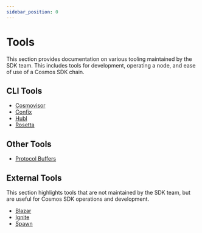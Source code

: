 ```yaml
---
sidebar_position: 0
---
```


# Tools

This section provides documentation on various tooling maintained by the SDK team.
This includes tools for development, operating a node, and ease of use of a Cosmos SDK chain.

## CLI Tools

* [Cosmovisor](./01-cosmovisor.md)
* [Confix](./02-confix.md)
* [Hubl](./03-hubl.md)
* [Rosetta](https://docs.cosmos.network/main/run-node/rosetta)

## Other Tools

* [Protocol Buffers](./00-protobuf.md)

## External Tools

This section highlights tools that are not maintained by the SDK team, but are useful for Cosmos SDK operations and development.

* [Blazar](https://github.com/ChorusOne/blazar)
* [Ignite](https://docs.ignite.com)
* [Spawn](https://github.com/rollchains/spawn)
